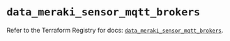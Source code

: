 # `data_meraki_sensor_mqtt_brokers`

Refer to the Terraform Registry for docs: [`data_meraki_sensor_mqtt_brokers`](https://registry.terraform.io/providers/ciscodevnet/meraki/1.7.1/docs/data-sources/sensor_mqtt_brokers).
